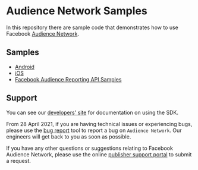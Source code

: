 # Audience Network Samples

In this repository there are sample code that demonstrates how to use Facebook [Audience Network](https://developers.facebook.com/docs/audience-network).

## Samples

* [Android](./samples/android)
* [iOS](./samples/ios)
* [Facebook Audience Reporting API Samples](./samples/python)

## Support

You can see our [developers' site][1] for documentation on using the SDK.

From 28 April 2021, if you are having technical issues or experiencing bugs, please use the [bug report][2] tool to report a bug on  `Audience Network`. Our engineers will get back to you as soon as possible.

If you have any other questions or suggestions relating to Facebook Audience Network, please use the online [publisher support portal][3] to submit a request.

[1]: https://developers.facebook.com/docs/audience-network
[2]: https://developers.facebook.com/support/bugs/
[3]: https://www.facebook.com/business/publishersupport?hc_location=ufi
